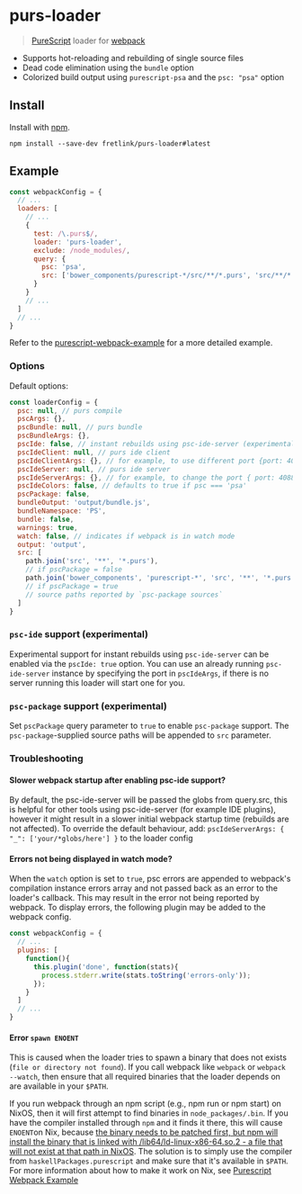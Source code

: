 # purs-loader

> [PureScript](http://www.purescript.org) loader for [webpack](http://webpack.github.io)

- Supports hot-reloading and rebuilding of single source files
- Dead code elimination using the `bundle` option
- Colorized build output using `purescript-psa` and the `psc: "psa"` option

## Install

Install with [npm](https://npmjs.org/package/purs-loader).

```
npm install --save-dev fretlink/purs-loader#latest
```

## Example

```javascript
const webpackConfig = {
  // ...
  loaders: [
    // ...
    {
      test: /\.purs$/,
      loader: 'purs-loader',
      exclude: /node_modules/,
      query: {
        psc: 'psa',
        src: ['bower_components/purescript-*/src/**/*.purs', 'src/**/*.purs']
      }
    }
    // ...
  ]
  // ...
}
```

Refer to the [purescript-webpack-example](https://github.com/ethul/purescript-webpack-example) for a more detailed example.

### Options

Default options:

```javascript
const loaderConfig = {
  psc: null, // purs compile
  pscArgs: {},
  pscBundle: null, // purs bundle
  pscBundleArgs: {},
  pscIde: false, // instant rebuilds using psc-ide-server (experimental)
  pscIdeClient: null, // purs ide client
  pscIdeClientArgs: {}, // for example, to use different port {port: 4088}
  pscIdeServer: null, // purs ide server
  pscIdeServerArgs: {}, // for example, to change the port { port: 4088 }
  pscIdeColors: false, // defaults to true if psc === 'psa'
  pscPackage: false,
  bundleOutput: 'output/bundle.js',
  bundleNamespace: 'PS',
  bundle: false,
  warnings: true,
  watch: false, // indicates if webpack is in watch mode
  output: 'output',
  src: [
    path.join('src', '**', '*.purs'),
    // if pscPackage = false
    path.join('bower_components', 'purescript-*', 'src', '**', '*.purs')
    // if pscPackage = true
    // source paths reported by `psc-package sources`
  ]
}
```

### `psc-ide` support (experimental)

Experimental support for instant rebuilds using `psc-ide-server` can be enabled
via the `pscIde: true` option.
You can use an already running `psc-ide-server` instance by specifying the port in `pscIdeArgs`,
if there is no server running this loader will start one for you.

### `psc-package` support (experimental)

Set `pscPackage` query parameter to `true` to enable `psc-package` support. The `psc-package`-supplied source paths
will be appended to `src` parameter.

### Troubleshooting

#### Slower webpack startup after enabling psc-ide support?

By default, the psc-ide-server will be passed the globs from query.src, this is
helpful for other tools using psc-ide-server (for example IDE plugins), however
it might result in a slower initial webpack startup time (rebuilds are not
affected). To override the default behaviour, add:
`pscIdeServerArgs: { "_": ['your/*globs/here'] }` to the loader config

#### Errors not being displayed in watch mode?

When the `watch` option is set to `true`, psc errors are appended to
webpack's compilation instance errors array and not passed back as an
error to the loader's callback. This may result in the error not being
reported by webpack. To display errors, the following plugin may be added
to the webpack config.

```javascript
const webpackConfig = {
  // ...
  plugins: [
    function(){
      this.plugin('done', function(stats){
        process.stderr.write(stats.toString('errors-only'));
      });
    }
  ]
  // ...
}
```

#### Error `spawn ENOENT`

This is caused when the loader tries to spawn a binary that does not exists
(`file or directory not found`). If you call webpack like `webpack` or
`webpack --watch`, then ensure that all required binaries that the
loader depends on are available in your `$PATH`. 

If you run webpack through an npm script (e.g., npm run or npm start) on NixOS, 
then it will first attempt to find binaries in `node_packages/.bin`. 
If you have the compiler installed through `npm` and it finds it there, this will 
cause `ENOENT`on Nix, because [the binary needs to be patched first, but npm will 
install the binary that is linked with /lib64/ld-linux-x86-64.so.2 - a file that 
will not exist at that path in NixOS](https://github.com/ethul/purescript-webpack-example/issues/5#issuecomment-282492131).
The solution is to simply use the compiler from `haskellPackages.purescript` and
make sure that it's available in `$PATH`. For more information about how to make 
it work on Nix, see [Purescript Webpack Example](https://github.com/ethul/purescript-webpack-example#using-globally-installed-binaries)
